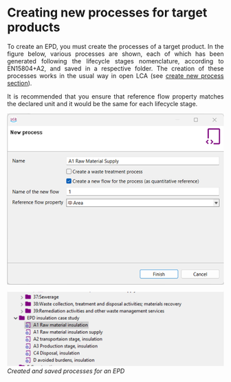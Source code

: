 # Creating new processes for target products

<div style='text-align: justify;'>

To create an EPD, you must create the processes of a target product. In the figure below, various processes are shown, each of which has been generated following the lifecycle stages nomenclature, according to EN15804+A2, and saved in a respective folder. The creation of these processes works in the usual way in open LCA (see [create new process section](../processes/creating_new_process.md)). 

It is recommended that you ensure that reference flow property matches the declared unit and it would be the same for each lifecycle stage.

![](../media/epd1.png)

![](../media/created_and_saved_processes_for_an_epd.png)
_Created and saved processes for an EPD_

</div>